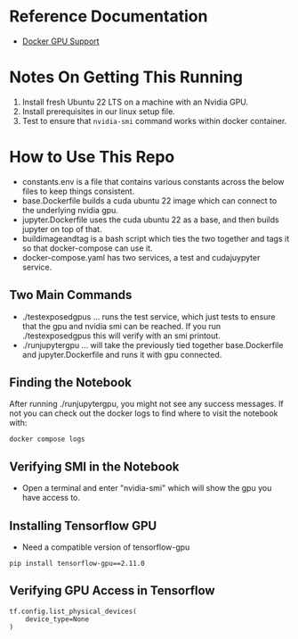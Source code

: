 # Reference Documentation

* [Docker GPU Support](https://docs.docker.com/compose/gpu-support/)

# Notes On Getting This Running

1. Install fresh Ubuntu 22 LTS on a machine with an Nvidia GPU.
2. Install prerequisites in our linux setup file.
3. Test to ensure that `nvidia-smi` command works within docker container.

# How to Use This Repo

* constants.env is a file that contains various constants across the below files to keep things consistent.
* base.Dockerfile builds a cuda ubuntu 22 image which can connect to the underlying nvidia gpu. 
* jupyter.Dockerfile uses the cuda ubuntu 22 as a base, and then builds jupyter on top of that.
* buildimageandtag is a bash script which ties the two together and tags it so that docker-compose can use it.
* docker-compose.yaml has two services, a test and cudajuypyter service.

## Two Main Commands

* ./testexposedgpus ... runs the test service, which just tests to ensure that the gpu and nvidia smi can be reached. If you run ./testexposedgpus this will verify with an smi printout.
* ./runjupytergpu ... will take the previously tied together base.Dockerfile and jupyter.Dockerfile and runs it with gpu connected.

## Finding the Notebook

After running ./runjupytergpu, you might not see any success messages. If not you can check out the docker logs to find where to visit the notebook with:

```
docker compose logs
```

## Verifying SMI in the Notebook

* Open a terminal and enter "nvidia-smi" which will show the gpu you have access to.

## Installing Tensorflow GPU

* Need a compatible version of tensorflow-gpu

```
pip install tensorflow-gpu==2.11.0
```

## Verifying GPU Access in Tensorflow

```
tf.config.list_physical_devices(
    device_type=None
)
```
